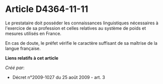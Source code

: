 # Article D4364-11-11

Le prestataire doit posséder les connaissances linguistiques nécessaires à l'exercice de sa profession et celles relatives au
système de poids et mesures utilisés en France. 

En cas de doute, le préfet vérifie le caractère suffisant de sa maîtrise de la langue française.

**Liens relatifs à cet article**

_Créé par_:

  - Décret n°2009-1027 du 25 août 2009 - art. 3
